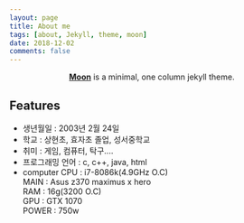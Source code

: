 ```yaml
---
layout: page
title: About me
tags: [about, Jekyll, theme, moon]
date: 2018-12-02
comments: false
---
```


<center><a href="http://taylantatli.github.io/Moon"><b>Moon</b></a> is a minimal, one column jekyll theme.</center>

## Features
* 생년월일 : 2003년 2월 24일
* 학교 : 상현초, 효자초 졸업, 성서중학교
* 취미 : 게임, 컴퓨터, 탁구....
* 프로그래밍 언어 : c, c++, java, html
* computer
    CPU : i7-8086k(4.9GHz O.C)  
    MAIN : Asus z370 maximus x hero  
    RAM : 16g(3200 O.C)  
    GPU : GTX 1070  
    POWER : 750w  

 
